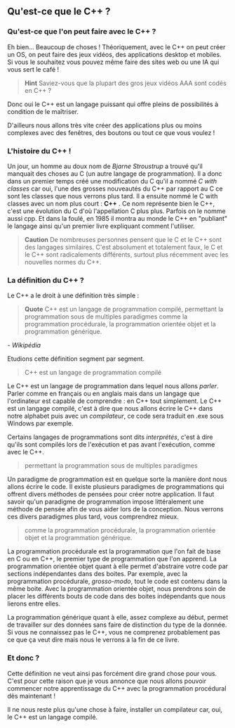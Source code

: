 ## Qu'est-ce que le C++ ?

### Qu'est-ce que l'on peut faire avec le C++ ?

Eh bien... Beaucoup de choses ! Théoriquement, avec le C++ on peut créer un OS,
on peut faire des jeux vidéos, des applications desktop et mobiles. Si vous
le souhaitez vous pouvez même faire des sites web ou une IA qui vous sert le
café !

> **Hint** Saviez-vous que la plupart des gros jeux vidéos AAA sont codés en C++ ?

Donc oui le C++ est un langage puissant qui offre pleins de possibilités à
condition de le maîtriser.

D'ailleurs nous allons très vite créer des applications plus ou moins complexes
avec des fenêtres, des boutons ou tout ce que vous voulez !

### L'histoire du C++ !

Un jour, un homme au doux nom de *Bjarne Stroustrup* a trouvé qu'il manquait des
choses au C (un autre langage de programmation). Il a donc dans un premier temps
créé une modification du C qu'il a nommé *C with classes* car oui, l'une des
grosses nouveautés du C++ par rapport au C ce sont les classes que nous verrons
plus tard. Il a ensuite nommé le C with classes avec un nom plus court : **C++**
. Ce nom représente bien le C++, c'est une évolution du C d'où l'appellation
C plus plus. Parfois on le nomme aussi cpp. Et dans la foulé, en 1985 il montra
au monde le C++ en "publiant" le langage ainsi qu'un premier livre expliquant
comment l'utiliser.

> **Caution** De nombreuses personnes pensent que le C et le C++ sont des langages similaires. C'est absolument et totalement faux, le C et le C++ sont radicalements différents, surtout plus récemment avec les nouvelles normes du C++.

### La définition du C++ ?

Le C++ a le droit à une définition très simple :

> **Quote** C++ est un langage de programmation compilé, permettant la programmation sous de multiples paradigmes comme la programmation procédurale, la programmation orientée objet et la programmation générique.
 
*- Wikipédia*

Etudions cette définition segment par segment.

> C++ est un langage de programmation compilé

Le C++ est un langage de programmation dans lequel nous allons *parler*. Parler
comme en français ou en anglais mais dans un langage que l'ordinateur est
capable de comprendre : en C++ tout simplement. Le C++ est un langage compilé,
c'est à dire que nous allons écrire le C++ dans notre alphabet puis avec un
*compilateur*, ce code sera traduit en .exe sous Windows par exemple.

Certains langages de programmations sont dits *interprétés*, c'est à dire
qu'ils sont compilés lors de l'exécution et pas avant l'exécution, comme avec le
C++.

> permettant la programmation sous de multiples paradigmes

Un paradigme de programmation est en quelque sorte la manière dont nous allons
écrire le code. Il existe plusieurs paradigmes de programmations qui offrent
divers méthodes de pensées pour créer notre application. Il faut savoir qu'un
paradigme de programmation impose littéralement une méthode de pensée afin de
vous aider lors de la conception. Nous verrons ces divers paradigmes plus tard,
vous comprendrez mieux.

> comme la programmation procédurale, la programmation orientée objet et la
programmation générique.

La programmation procédurale est la programmation que l'on fait de base en C ou
en C++, le premier type de programmation que l'on apprend. La programmation
orientée objet quant à elle permet d'abstraire votre code par sections
indépendantes dans des boites. Par exemple, avec la programmation procédurale,
*grosso-modo*, tout le code est contenu dans la même boite. Avec la
programmation orientée objet, nous prendrons soin de placer les différents bouts
de code dans des boites indépendants que nous lierons entre elles.

La programmation générique quant à elle, assez complexe au début, permet
de travailler sur des données sans faire de distinction du type de la donnée.
Si vous ne connaissez pas le C++, vous ne comprenez probablement pas ce que ça
veut dire mais nous le verrons à la fin de ce livre.

### Et donc ?

Cette définition ne veut ainsi pas forcément dire grand chose pour vous. C'est
pour cette raison que je vous annonce que nous allons pouvoir commencer notre
apprentissage du C++ avec la programmation procédural dès maintenant !

Il ne nous reste plus qu'une chose à faire, installer un compilateur car, oui,
le C++ est un langage compilé.